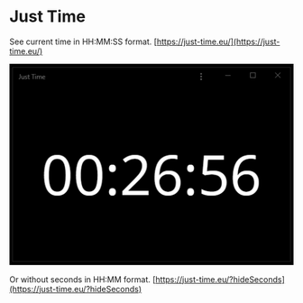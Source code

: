 # Just Time

See current time in HH:MM:SS format. [https://just-time.eu/](https://just-time.eu/)

![UI example](./screencast.gif)

Or without seconds in HH:MM format. [https://just-time.eu/?hideSeconds](https://just-time.eu/?hideSeconds)
